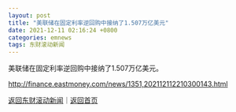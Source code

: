 ```yaml
---
layout: post
title: "美联储在固定利率逆回购中接纳了1.507万亿美元"
date: 2021-12-11 02:16:24 +0800
categories: emnews
tags: 东财滚动新闻
---
```


美联储在固定利率逆回购中接纳了1.507万亿美元。

<http://finance.eastmoney.com/news/1351,202112112210300143.html>

[返回东财滚动新闻](//finews.withounder.com/emnews/)｜[返回首页](//finews.withounder.com/)